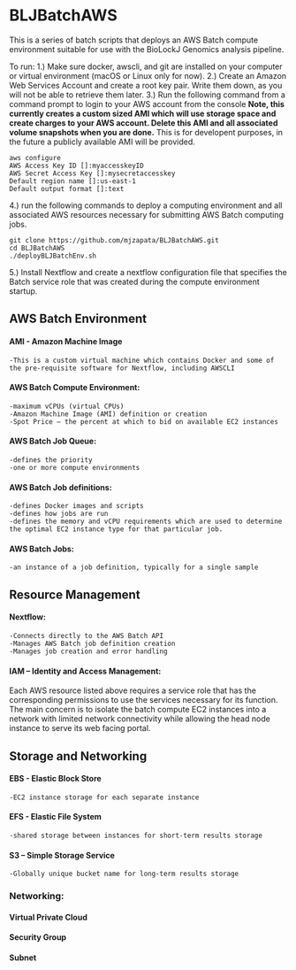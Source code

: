 # BLJBatchAWS
This is a series of batch scripts that deploys an AWS Batch compute environment suitable for use with the BioLockJ Genomics analysis pipeline.  

To run:
1.) Make sure docker, awscli, and git are installed on your computer or virtual environment (macOS or Linux only for now).
2.) Create an Amazon Web Services Account and create a root key pair.  Write them down, as you will not be able to retrieve them later.
3.) Run the following command from a command prompt to login to your AWS account from the console
**Note, this currently creates a custom sized AMI which will use storage space and create charges to your AWS account. Delete this AMI and all associated volume snapshots when you are done.**  This is for developent purposes, in the future a publicly available AMI will be provided.
```
aws configure
AWS Access Key ID []:myaccesskeyID
AWS Secret Access Key []:mysecretaccesskey
Default region name []:us-east-1
Default output format []:text
```
4.) run the following commands to deploy a computing environment and all associated AWS resources necessary for submitting AWS Batch computing jobs.
```
git clone https://github.com/mjzapata/BLJBatchAWS.git
cd BLJBatchAWS
./deployBLJBatchEnv.sh
```
5.) Install Nextflow and create a nextflow configuration file that specifies the Batch service role that was created during the compute environment startup.


## AWS Batch Environment
#### AMI - Amazon Machine Image
	-This is a custom virtual machine which contains Docker and some of the pre-requisite software for Nextflow, including AWSCLI
#### AWS Batch Compute Environment:
	-maximum vCPUs (virtual CPUs)
	-Amazon Machine Image (AMI) definition or creation
	-Spot Price – the percent at which to bid on available EC2 instances
#### AWS Batch Job Queue:
	-defines the priority
	-one or more compute environments
#### AWS Batch Job definitions: 
	-defines Docker images and scripts
	-defines how jobs are run
	-defines the memory and vCPU requirements which are used to determine the optimal EC2 instance type for that particular job.
#### AWS Batch Jobs:
	-an instance of a job definition, typically for a single sample


## Resource Management
#### Nextflow:
	-Connects directly to the AWS Batch API
	-Manages AWS Batch job definition creation
	-Manages job creation and error handling
#### IAM – Identity and Access Management:
Each AWS resource listed above requires a service role that has the corresponding permissions to use the services necessary for its function.  The main concern is to isolate the batch compute EC2 instances into a network with limited network connectivity while allowing the head node instance to serve its web facing portal.

## Storage and Networking
#### EBS - Elastic Block Store
	-EC2 instance storage for each separate instance
#### EFS - Elastic File System
	-shared storage between instances for short-term results storage
#### S3 – Simple Storage Service
	-Globally unique bucket name for long-term results storage
### Networking:
#### Virtual Private Cloud
#### Security Group
#### Subnet


